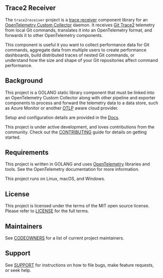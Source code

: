 ## Trace2 Receiver

The `trace2receiver` project is a
[trace receiver](https://opentelemetry.io/docs/collector/trace-receiver/)
component library for an
[OpenTelemetry Custom Collector](https://opentelemetry.io/docs/collector/)
daemon.  It receives
[Git Trace2](https://git-scm.com/docs/api-trace2#_the_event_format_target)
telemetry from local Git commands, translates it into an OpenTelemetry
format, and forwards it to other OpenTelemetry components.

This component is useful it you want to collect performance data for
Git commands, aggregate data from multiple users to create performance
dashboards, build distributed traces of nested Git commands, or
understand how the size and shape of your Git repositories affect
command performance.


## Background

This project is a GOLANG static library component that must be linked
into an OpenTelemetry Custom Collector along with other pipeline and
exporter components to process and forward the telemetry data to a
data store, such as Azure Monitor or another
[OTLP](https://opentelemetry.io/docs/specs/otel/protocol/)
aware cloud provider.

Setup and configuration details are provided in the
[Docs](./Docs/README.md).

This project is under active development, and loves contributions from the community.
Check out the
[CONTRIBUTING](./CONTRIBUTING.md)
guide for details on getting started.


## Requirements

This project is written in GOLANG and uses
[OpenTelemetry](https://opentelemetry.io/docs/getting-started/dev/)
libraries and tools.  See the OpenTelemetry documentation for more
information.

This project runs on Linux, macOS, and Windows.



## License

This project is licensed under the terms of the MIT open source license.
Please refer to [LICENSE](./LICENSE) for the full terms.


## Maintainers

See [CODEOWNERS](./CODEOWNERS) for a list of current project maintainers.


## Support

See [SUPPORT](./SUPPORT.md) for instructions on how to file bugs, make feature
requests, or seek help.
